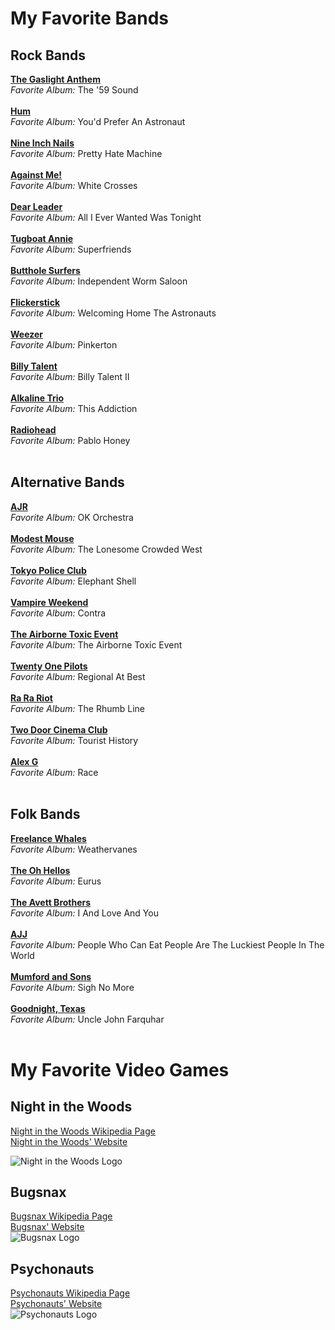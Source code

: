 # My Favorite Bands

## Rock Bands
**[The Gaslight Anthem](https://open.spotify.com/artist/7If8DXZN7mlGdQkLE2FaMo?si=rY4M4RFJQcuu3kbETw8htA)** <br> *Favorite Album:* The '59 Sound <br><br>
**[Hum](https://open.spotify.com/artist/6sM2JCBjZprP7JLMTZZSxX?si=a7xDLSA6QZWRnyh-fszY7g)** <br> *Favorite Album:* You'd Prefer An Astronaut <br><br>
**[Nine Inch Nails](https://open.spotify.com/artist/0X380XXQSNBYuleKzav5UO?si=Q9vs5S7OTvqTKmt3UVlBIg)** <br> *Favorite Album:* Pretty Hate Machine <br><br>
**[Against Me!](https://open.spotify.com/artist/29lz7gs8edwnnfuXW4FhMl?si=BqihDSHyTE-eV_bnGdVLsA)** <br> *Favorite Album:* White Crosses <br><br>
**[Dear Leader](https://open.spotify.com/artist/5Tc3EWiBdXb4YqN4kp6wKx?si=PUm01ZkfTd63BHT3n-oRiQ)** <br> *Favorite Album:* All I Ever Wanted Was Tonight <br><br>
**[Tugboat Annie](https://open.spotify.com/artist/77sFqA1KIcm7OcUCBVUN7k?si=CoRScc6EQb-62S5FZ9v39w)** <br> *Favorite Album:* Superfriends <br><br>
**[Butthole Surfers](https://open.spotify.com/artist/62BcWP4fzR8axESibNQEhs?si=CPO15uPfRQ2OabRDTAwOaw)** <br> *Favorite Album:* Independent Worm Saloon <br><br>
**[Flickerstick](https://open.spotify.com/artist/4L9a6yuhdvWN4ffJr51nUW?si=M7ucZo6rT16u30BR5GLwHw)** <br> *Favorite Album:* Welcoming Home The Astronauts <br><br>
**[Weezer](https://open.spotify.com/artist/3jOstUTkEu2JkjvRdBA5Gu?si=7JpRpucBTa264OhQj4z3Og)** <br> *Favorite Album:* Pinkerton <br><br>
**[Billy Talent](https://open.spotify.com/artist/08yf5A2nS4XEeNvabDXqyg?si=mtdeNfKWSomL5Dhq6sVyjQ)** <br> *Favorite Album:* Billy Talent II <br><br>
**[Alkaline Trio](https://open.spotify.com/artist/1aEYCT7t18aM3VvM6y8oVR?si=1xmIqAXbRhuFJfRTinIPBA)** <br> *Favorite Album:* This Addiction <br><br>
**[Radiohead](https://open.spotify.com/artist/4Z8W4fKeB5YxbusRsdQVPb?si=CkqT_pOESby7uYHTdBU6Fg)** <br> *Favorite Album:* Pablo Honey <br><br>

## Alternative Bands
**[AJR](https://open.spotify.com/artist/6s22t5Y3prQHyaHWUN1R1C?si=OHAmsD8ZTPuiU-v8_7kqSQ)** <br> *Favorite Album:* OK Orchestra <br><br>
**[Modest Mouse](https://open.spotify.com/artist/1yAwtBaoHLEDWAnWR87hBT?si=-A2pdUNvTmSGAjRmAUnFVQ)** <br> *Favorite Album:* The Lonesome Crowded West <br><br>
**[Tokyo Police Club](https://open.spotify.com/artist/3wyfo3svXNWnszGAEVey11?si=dHgoIkWxRzCxLfLz_pFkQQ)** <br> *Favorite Album:* Elephant Shell <br><br>
**[Vampire Weekend](https://open.spotify.com/artist/5BvJzeQpmsdsFp4HGUYUEx?si=5RK6Fh5SRf2Nnoxlu8wYLA)** <br> *Favorite Album:* Contra <br><br>
**[The Airborne Toxic Event](https://open.spotify.com/artist/7xovAENFxmyEWhzbnHsB3Z?si=472eL69gRa-rlXGFIhibig)** <br> *Favorite Album:* The Airborne Toxic Event <br><br>
**[Twenty One Pilots](https://open.spotify.com/artist/3YQKmKGau1PzlVlkL1iodx?si=Fdhe3E7wTxCnK3ZnrP9J5A)** <br> *Favorite Album:* Regional At Best <br><br>
**[Ra Ra Riot](https://open.spotify.com/artist/6FIrstf3kHEg3zBOyLpvxD?si=bGf7nNH2Rta62ZOxk1PAUA)** <br> *Favorite Album:* The Rhumb Line <br><br>
**[Two Door Cinema Club](https://open.spotify.com/artist/536BYVgOnRky0xjsPT96zl?si=PPf2TFUEQtOsv7QxH57UnQ)** <br> *Favorite Album:* Tourist History <br><br>
**[Alex G](https://open.spotify.com/artist/6lcwlkAjBPSKnFBZjjZFJs?si=TDcog_FHSV-s_n9R1u5NtQ)** <br> *Favorite Album:* Race <br><br>

## Folk Bands
**[Freelance Whales](https://open.spotify.com/artist/7ucqItQmz1PCNHBFSbr0ki?si=xA8GE27YSDGEiur6NN8cJA)** <br> *Favorite Album:* Weathervanes <br><br>
**[The Oh Hellos](https://open.spotify.com/artist/3Fe3pszR2t4TOBVz41B1WR?si=pKdcvJmgTUCyxRYdwA8UkA)** <br> *Favorite Album:* Eurus <br><br>
**[The Avett Brothers](https://open.spotify.com/artist/196lKsA13K3keVXMDFK66q?si=dT93P46qRBeiCwLHBg2uTw)** <br> *Favorite Album:* I And Love And You <br><br>
**[AJJ](https://open.spotify.com/artist/4IDpDJIDfK96HMLD4Tphyl?si=_vgAnsYZRs-OudS92tjnJQ)** <br> *Favorite Album:* People Who Can Eat People Are The Luckiest People In The World <br><br>
**[Mumford and Sons](https://open.spotify.com/artist/3gd8FJtBJtkRxdfbTu19U2?si=SZjutS2oReucanJVqWfZ4g)** <br> *Favorite Album:* Sigh No More <br><br>
**[Goodnight, Texas](https://open.spotify.com/artist/5ammRFhN6wQXM30xlhndC5?si=hqfGktrGTMyq_nz-IuSfSw)** <br> *Favorite Album:* Uncle John Farquhar <br><br>


# My Favorite Video Games
## Night in the Woods
[Night in the Woods Wikipedia Page](https://en.wikipedia.org/wiki/Night_in_the_Woods) <br>
[Night in the Woods' Website](http://www.nightinthewoods.com/) <br>

![Night in the Woods Logo](https://assets.nintendo.com/image/upload/c_fill,w_1200/q_auto:best/f_auto/dpr_2.0/ncom/software/switch/70010000001982/8d76069e615f5e28ec56d9ee9abe8d5d6063e3e16740aaa22aa4488efab636ba)

## Bugsnax
[Bugsnax Wikipedia Page](https://en.wikipedia.org/wiki/Bugsnax) <br>
[Bugsnax' Website](https://bugsnax.com) <br>
![Bugsnax Logo](https://assets.nintendo.com/image/upload/c_fill,w_1200/q_auto:best/f_auto/dpr_2.0/ncom/software/switch/70010000045164/62bd1e91fa13206fc7f29224eb7f5ef827b8ebd87356470d49e7d7da31e86472)

## Psychonauts
[Psychonauts Wikipedia Page](https://en.wikipedia.org/wiki/Psychonauts) <br>
[Psychonauts' Website](https://www.doublefine.com/games/psychonauts-2) <br>
![Psychonauts Logo](https://hb.imgix.net/f1574315d04c85bf4d97c77000ffb45dd0dc767c.jpeg?auto=compress,format&fit=crop&h=353&w=616&s=0c22369f3cecb3b19db7342def91722f)


